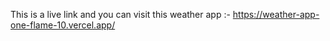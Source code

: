 This is a live link and you can visit this weather app :- https://weather-app-one-flame-10.vercel.app/
